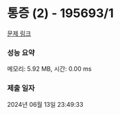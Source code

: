 # 통증 (2) - 195693/1 

[문제 링크](https://level.goorm.io/exam/195693/%ED%86%B5%EC%A6%9D-2/quiz/1) 

### 성능 요약

메모리: 5.92 MB, 시간: 0.00 ms

### 제출 일자

2024년 06월 13일 23:49:33


